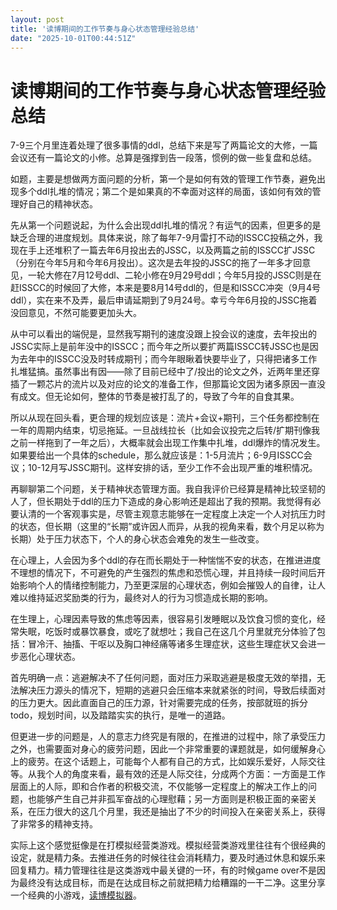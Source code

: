 ```yaml
---
layout: post
title: '读博期间的工作节奏与身心状态管理经验总结'
date: "2025-10-01T00:44:51Z"
---
```

读博期间的工作节奏与身心状态管理经验总结
====================

7-9三个月里连着处理了很多事情的ddl，总结下来是写了两篇论文的大修，一篇会议还有一篇论文的小修。总算是强撑到告一段落，惯例的做一些复盘和总结。

如题，主要是想做两方面问题的分析，第一个是如何有效的管理工作节奏，避免出现多个ddl扎堆的情况；第二个是如果真的不幸面对这样的局面，该如何有效的管理好自己的精神状态。

先从第一个问题说起，为什么会出现ddl扎堆的情况？有运气的因素，但更多的是缺乏合理的进度规划。具体来说，除了每年7-9月雷打不动的ISSCC投稿之外，我现在手上还堆积了一篇去年6月投出去的JSSC，以及两篇之前的ISSCC扩JSSC（分别在今年5月和今年6月投出）。这次是去年投的JSSC的拖了一年多才回意见，一轮大修在7月12号ddl、二轮小修在9月29号ddl；今年5月投的JSSC则是在赶ISSCC的时候回了大修，本来是要8月14号ddl的，但是和ISSCC冲突（9月4号ddl），实在来不及弄，最后申请延期到了9月24号。幸亏今年6月投的JSSC拖着没回意见，不然可能要更加头大。

从中可以看出的端倪是，显然我写期刊的速度没跟上投会议的速度，去年投出的JSSC实际上是前年没中的ISSCC；而今年之所以要扩两篇ISSCC转JSSC也是因为去年中的ISSCC没及时转成期刊；而今年眼瞅着快要毕业了，只得把诸多工作扎堆猛搞。虽然事出有因——除了目前已经中了/投出的论文之外，近两年里还穿插了一颗芯片的流片以及对应的论文的准备工作，但那篇论文因为诸多原因一直没有成文。但无论如何，整体的节奏是被打乱了的，导致了今年的自食其果。

所以从现在回头看，更合理的规划应该是：流片+会议+期刊，三个任务都控制在一年的周期内结束，切忌拖延。一旦战线拉长（比如会议投完之后转/扩期刊像我之前一样拖到了一年之后），大概率就会出现工作集中扎堆，ddl爆炸的情况发生。如果要给出一个具体的schedule，那么就应该是：1-5月流片；6-9月ISSCC会议；10-12月写JSSC期刊。这样安排的话，至少工作不会出现严重的堆积情况。

再聊聊第二个问题，关于精神状态管理方面。我自我评价已经算是精神比较坚韧的人了，但长期处于ddl的压力下造成的身心影响还是超出了我的预期。我觉得有必要认清的一个客观事实是，尽管主观意志能够在一定程度上决定一个人对抗压力时的状态，但长期（这里的“长期”或许因人而异，从我的视角来看，数个月足以称为长期）处于压力状态下，个人的身心状态会难免的发生一些改变。

在心理上，人会因为多个ddl的存在而长期处于一种惴惴不安的状态，在推进进度不理想的情况下，不可避免的产生强烈的焦虑和恐慌心理，并且持续一段时间后开始影响个人的情绪控制能力，乃至更深层的心理状态，例如会摧毁人的自律，让人难以维持延迟奖励类的行为，最终对人的行为习惯造成长期的影响。

在生理上，心理因素导致的焦虑等因素，很容易引发睡眠以及饮食习惯的变化，经常失眠，吃饭时或暴饮暴食，或吃了就想吐；我自己在这几个月里就充分体验了包括：冒冷汗、抽搐、干呕以及胸口神经痛等诸多生理症状，这些生理症状又会进一步恶化心理状态。

首先明确一点：逃避解决不了任何问题，面对压力采取逃避是极度无效的举措，无法解决压力源头的情况下，短期的逃避只会压缩本来就紧张的时间，导致后续面对的压力更大。因此直面自己的压力源，针对需要完成的任务，按部就班的拆分todo，规划时间，以及踏踏实实的执行，是唯一的道路。

但更进一步的问题是，人的意志力终究是有限的，在推进的过程中，除了承受压力之外，也需要面对身心的疲劳问题，因此一个非常重要的课题就是，如何缓解身心上的疲劳。在这个话题上，可能每个人都有自己的方式，比如娱乐爱好，人际交往等。从我个人的角度来看，最有效的还是人际交往，分成两个方面：一方面是工作层面上的人际，即和合作者的积极交流，不仅能够一定程度上的解决工作上的问题，也能够产生自己并非孤军奋战的心理慰藉；另一方面则是积极正面的亲密关系，在压力很大的这几个月里，我还是抽出了不少的时间投入在亲密关系上，获得了非常多的精神支持。

实际上这个感觉挺像是在打模拟经营类游戏。模拟经营类游戏里往往有个很经典的设定，就是精力条。去推进任务的时候往往会消耗精力，要及时通过休息和娱乐来回复精力。精力管理往往是这类游戏中最关键的一环，有的时候game over不是因为最终没有达成目标，而是在达成目标之前就把精力给糟蹋的一干二净。这里分享一个经典的小游戏，[读博模拟器](https://research.wmz.ninja/projects/phd/index.zh-hans.html)。